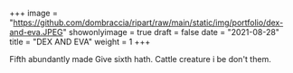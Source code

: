 +++
image = "https://github.com/dombraccia/ripart/raw/main/static/img/portfolio/dex-and-eva.JPEG" 
showonlyimage = true
draft = false
date = "2021-08-28"
title = "DEX AND EVA"
weight = 1
+++

Fifth abundantly made Give sixth hath. Cattle creature i be don't them.
<!--more-->
